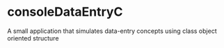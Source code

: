 # consoleDataEntryC

A small application that simulates data-entry concepts using class object oriented structure
